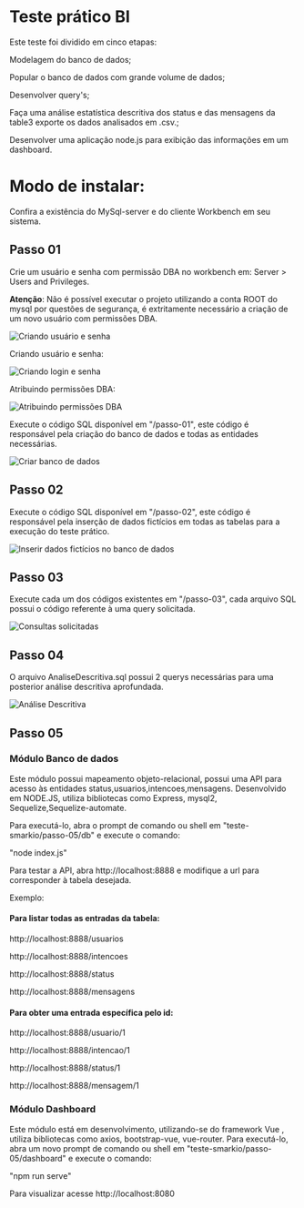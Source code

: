 # Teste prático BI

Este teste foi dividido em cinco etapas:

Modelagem do banco de dados;

Popular o banco de dados com grande volume de dados;

Desenvolver query's;

Faça uma análise estatística descritiva dos status e das mensagens da table3 exporte os dados analisados em .csv.;

Desenvolver uma aplicação node.js para exibição das informações em um dashboard.


# Modo de instalar:

Confira a existência do MySql-server e do cliente Workbench em seu sistema.

## Passo 01
Crie um usuário e senha com permissão DBA no workbench em: Server > Users and Privileges.

**Atenção**: Não é possível executar o projeto utilizando a conta ROOT do mysql por questões de segurança, é extritamente necessário a criação de um novo usuário com permissões DBA.

<img src="/imagens/01.png" alt="Criando usuário e senha"/>


Criando usuário e senha:

<img src="/imagens/02.png" alt="Criando login e senha"/>


Atribuindo permissões DBA:

<img src="/imagens/03.png" alt="Atribuindo permissões DBA"/>

Execute o código SQL disponível em "/passo-01", este código é responsável pela criação do banco de dados e todas as entidades necessárias.

<img src="/imagens/04.png" alt="Criar banco de dados"/>

## Passo 02
Execute o código SQL disponível em "/passo-02", este código é responsável pela inserção de dados fictícios em todas as tabelas para a execução do teste prático.

<img src="/imagens/05.png" alt="Inserir dados fictícios no banco de dados"/>

## Passo 03
Execute cada um dos códigos existentes em "/passo-03", cada arquivo SQL possui o código referente à uma query solicitada.

<img src="/imagens/06.png" alt="Consultas solicitadas"/>

## Passo 04
O arquivo AnaliseDescritiva.sql possui 2 querys necessárias para uma posterior análise descritiva aprofundada.

<img src="/imagens/07.png" alt="Análise Descritiva"/>

## Passo 05


### Módulo Banco de dados

Este módulo possui mapeamento objeto-relacional, possui uma API para acesso às entidades status,usuarios,intencoes,mensagens. Desenvolvido em NODE.JS, utiliza bibliotecas como Express, mysql2, Sequelize,Sequelize-automate.

Para executá-lo, abra o prompt de comando ou shell em "teste-smarkio/passo-05/db" e execute o comando:

"node index.js"

Para testar a API, abra http://localhost:8888 e modifique a url para corresponder à tabela desejada.

Exemplo:
#### Para listar todas as entradas da tabela:

http://localhost:8888/usuarios

http://localhost:8888/intencoes

http://localhost:8888/status

http://localhost:8888/mensagens


#### Para obter uma entrada específica pelo id:

http://localhost:8888/usuario/1

http://localhost:8888/intencao/1

http://localhost:8888/status/1

http://localhost:8888/mensagem/1






### Módulo Dashboard
Este módulo está em desenvolvimento, utilizando-se do framework Vue , utiliza bibliotecas como axios, bootstrap-vue, vue-router.
Para executá-lo, abra um novo prompt de comando ou shell em "teste-smarkio/passo-05/dashboard" e execute o comando:

"npm run serve"

Para visualizar acesse http://localhost:8080



